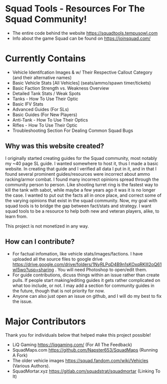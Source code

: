 # Squad Tools - Resources For The Squad Community!
  - The entire code behind the website https://squadtools.tempusowl.com
  - Info about the game Squad can be found on https://joinsquad.com/ 

# Currently Contains
 - Vehicle Identifcation Images & w/ Their Respective Callout Category (and their alternative names)
 - Basic Vehicle Stats [All Vehicles] (seats/ammo/spawn timer/tickets)
 - Basic Faction Strength vs. Weakness Overview
 - Detailed Tank Stats / Weak Spots
 - Tanks - How To Use Their Optic
 - Basic IFV Stats
 - Advanced Guides (For SLs)
 - Basic Guides (For New Players)
 - Anti-Tank - How To Use Their Optics
 - Rifles - How To Use Their Optic
 - Troubleshooting Section For Dealing Common Squad Bugs
 
## Why was this website created?
I originally started creating guides for the Squad community, most notably my ~40 page SL guide. I wanted somewhere to host it, thus I made a basic website. In creating that guide and I verified all data I put in it, and in that I found several prominent guides/resources were incorrect about ammo racking/armor combat. I found many incorrect opinions spread through the community person to person. Like shooting turret ring is the fastest way to kill the tank with sabot, while maybe a few years ago it was it is no longer the case. I wanted to put out the facts all in once place, and correct some of the varying opinions that exist in the squad community. Now, my goal with squad tools is to bridge the gap between fact/stats and strategy. I want squad tools to be a resource to help both new and veteran players, alike, to learn from.

This project is not monetized in any way.

## How can I contribute? 
  - For factual infomation, like vehicle stats/images/factions. I have uploaded all the source files to google drive https://drive.google.com/drive/folders/1NyRLPqD4B9n1sKOxqRKlll2oQ61wI5wo?usp=sharing . You will need Photoshop to open/edit them.
  - For guide contributions, dicuss things within an issue rather than create pulls. If people start making/editing guides it gets rather complicated on what too include, or not. I may add a section for community guides in the future, though that is not priority for now.
  - Anyone can also just open an issue on github, and I will do my best to fix the issue.
 
 # Major Contributors
 Thank you for individuals below that helped make this project possible!
  - LiQ Gaming https://liqgaming.com/ (For All The Feedback)
  - SquadMaps.com https://github.com/Napster653/SquadMaps (Running A Fork)
  - The older vehicle images https://squad.fandom.com/wiki/Vehicles (Various Authors).
  - SquadMortar.xyz https://gitlab.com/squadstrat/squadmortar (Linking To It)
  
